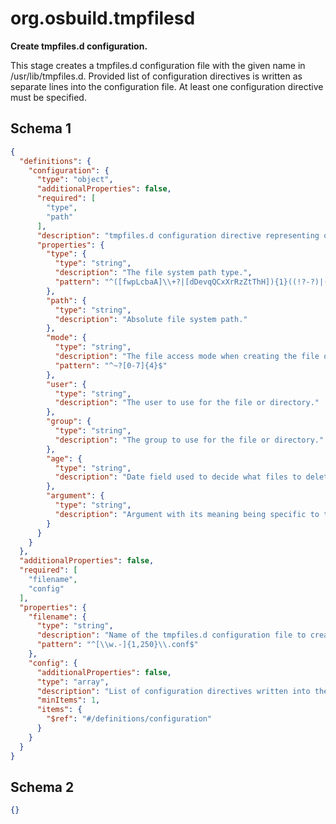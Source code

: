 
# org.osbuild.tmpfilesd

**Create tmpfiles.d configuration.**

This stage creates a tmpfiles.d configuration file with the given name in
/usr/lib/tmpfiles.d. Provided list of configuration directives is written
as separate lines into the configuration file. At least one configuration
directive must be specified.

## Schema 1

```json
{
  "definitions": {
    "configuration": {
      "type": "object",
      "additionalProperties": false,
      "required": [
        "type",
        "path"
      ],
      "description": "tmpfiles.d configuration directive representing one line in the configuration.",
      "properties": {
        "type": {
          "type": "string",
          "description": "The file system path type.",
          "pattern": "^([fwpLcbaA]\\+?|[dDevqQCxXrRzZtThH]){1}((!?-?)|(-?!?)){0,1}$"
        },
        "path": {
          "type": "string",
          "description": "Absolute file system path."
        },
        "mode": {
          "type": "string",
          "description": "The file access mode when creating the file or directory.",
          "pattern": "^~?[0-7]{4}$"
        },
        "user": {
          "type": "string",
          "description": "The user to use for the file or directory."
        },
        "group": {
          "type": "string",
          "description": "The group to use for the file or directory."
        },
        "age": {
          "type": "string",
          "description": "Date field used to decide what files to delete when cleaning."
        },
        "argument": {
          "type": "string",
          "description": "Argument with its meaning being specific to the path type."
        }
      }
    }
  },
  "additionalProperties": false,
  "required": [
    "filename",
    "config"
  ],
  "properties": {
    "filename": {
      "type": "string",
      "description": "Name of the tmpfiles.d configuration file to create.",
      "pattern": "^[\\w.-]{1,250}\\.conf$"
    },
    "config": {
      "additionalProperties": false,
      "type": "array",
      "description": "List of configuration directives written into the configuration file.",
      "minItems": 1,
      "items": {
        "$ref": "#/definitions/configuration"
      }
    }
  }
}
```

## Schema 2

```json
{}
```
